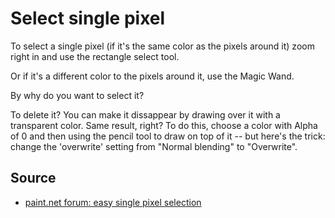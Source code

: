 # Select single pixel

To select a single pixel (if it's the same color as the pixels around it) zoom right in and use the rectangle select tool.

Or if it's a different color to the pixels around it, use the Magic Wand.

By why do you want to select it? 

To delete it? You can make it dissappear by drawing over it with a transparent color. Same result, right? To do this,  choose a color with Alpha of 0 and then using the pencil tool to draw on top of it -- but here's the trick: change the 'overwrite' setting from "Normal blending" to "Overwrite".

## Source

 * [paint.net forum: easy single pixel selection](http://forums.getpaint.net/index.php?/topic/2408-easy-single-pixel-selection/)

